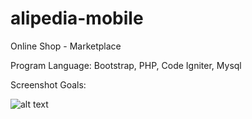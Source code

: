 # alipedia-mobile
Online Shop - Marketplace

Program Language: Bootstrap, PHP, Code Igniter, Mysql

Screenshot Goals:

![alt text](https://firebasestorage.googleapis.com/v0/b/monkey-teknologi-indonesia.appspot.com/o/Ngodings%2FportfoliosList%2FscreenshotApp%2FfbYEy60keTWJRv3WJza7%2F20191125-iKhmXw-alipedia-mobile.png?alt=media&token=4f0de987-662b-4de3-a9d7-bbf081140912)
